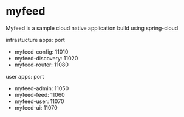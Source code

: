 # myfeed
Myfeed is a sample cloud native application build using spring-cloud

infrastucture apps: port

* myfeed-config: 11010
* myfeed-discovery: 11020
* myfeed-router: 11080

user apps: port

* myfeed-admin: 11050
* myfeed-feed: 11060
* myfeed-user: 11070
* myfeed-ui: 11070
